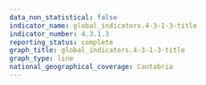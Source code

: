 ```yaml
---
data_non_statistical: false
indicator_name: global_indicators.4-3-1-3-title
indicator_number: 4.3.1.3
reporting_status: complete
graph_title: global_indicators.4-3-1-3-title
graph_type: line
national_geographical_coverage: Cantabria
---
```

